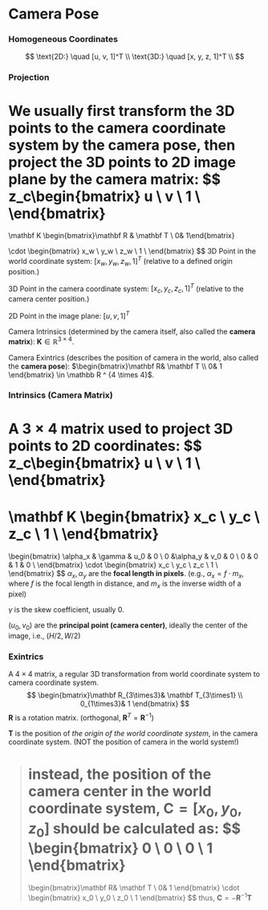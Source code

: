 # Camera Pose

### Homogeneous Coordinates

$$
\text{2D:} \quad [u, v, 1]^T  \\
\text{3D:} \quad [x, y, z, 1]^T  \\
$$

### Projection

We usually first transform the 3D points to the camera coordinate system by the camera pose, then project the 3D points to 2D image plane by the camera matrix:
$$
z_c\begin{bmatrix}
u \\ v \\ 1 \\
\end{bmatrix}
=
\mathbf K \begin{bmatrix}\mathbf R & \mathbf T \\ 0&  1\end{bmatrix}

\cdot
\begin{bmatrix}
x_w \\ y_w \\ z_w \\ 1 \\
\end{bmatrix}
$$
3D Point in the world coordinate system: $[x_w, y_w,z_w, 1]^T$ (relative to a defined origin position.)

3D Point in the camera coordinate system: $[x_c, y_c, z_c, 1]^T$ (relative to the camera center position.)

2D Point in the image plane: $[u,v,1]^T$

Camera Intrinsics (determined by the camera itself, also called the **camera matrix**): $\mathbf K \in \mathbb R^{3 \times 4}$.

Camera Exintrics (describes the position of camera in the world, also called the **camera pose**): $\begin{bmatrix}\mathbf R& \mathbf T \\ 0&  1 \end{bmatrix} \in \mathbb R ^ {4 \times 4}$.



### Intrinsics (Camera Matrix)

A $3 \times 4$ matrix used to **project** 3D points to 2D coordinates:
$$
z_c\begin{bmatrix}
u \\ v \\ 1 \\
\end{bmatrix}
 = 
\mathbf K
\begin{bmatrix}
x_c \\ y_c \\ z_c \\ 1 \\
\end{bmatrix}
 =
\begin{bmatrix}
\alpha_x & \gamma & u_0 & 0 \\
0 &\alpha_y & v_0 &  0 \\
0 & 0 & 1 & 0 \\
\end{bmatrix}
\cdot
\begin{bmatrix}
x_c \\ y_c \\ z_c \\ 1 \\
\end{bmatrix}
$$
$\alpha_x, \alpha_y$ are the **focal length in pixels**. (e.g., $\alpha_x = f\cdot m_x$, where $f$ is the focal length in distance, and $m_x$ is the inverse width of a pixel)

$\gamma$ is the skew coefficient, usually 0.

$(u_0, v_0)$ are the **principal point (camera center)**, ideally the center of the image, i.e., $(H/2, W/2)$



### Exintrics

A $4 \times 4$ matrix, a regular 3D transformation from world coordinate system to camera coordinate system.
$$
\begin{bmatrix}\mathbf R_{3\times3}& \mathbf T_{3\times1} \\ 0_{1\times3}&  1 \end{bmatrix}
$$
$\mathbf R$ is a rotation matrix. (orthogonal, $\mathbf R^T = \mathbf R^{-1}$)

$\mathbf T$ is the position of *the origin of the world coordinate system*, in the camera coordinate system. (NOT the position of camera in the world system!)

> instead, the position of the camera center in the world coordinate system, $\mathbf C=[x_0, y_0, z_0]$ should be calculated as:
> $$
> \begin{bmatrix}
> 0 \\ 0 \\ 0 \\ 1
> \end{bmatrix}
> =
> \begin{bmatrix}\mathbf R& \mathbf T \\ 0&  1 \end{bmatrix} 
> \cdot
> \begin{bmatrix}
> x_0 \\ y_0 \\ z_0 \\ 1
> \end{bmatrix}
> $$
> thus, $\mathbf C = -\mathbf R^{-1}\mathbf T$